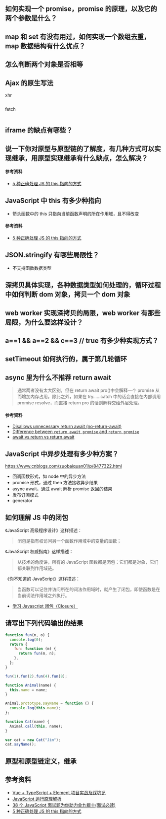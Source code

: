 ## 如何实现一个 promise，promise 的原理，以及它的两个参数是什么？

## map 和 set 有没有用过，如何实现一个数组去重，map 数据结构有什么优点？

## 怎么判断两个对象是否相等

## Ajax 的原生写法

xhr

```javascript
```

fetch

```javascript
```

## iframe 的缺点有哪些？

## 说一下你对原型与原型链的了解度，有几种方式可以实现继承，用原型实现继承有什么缺点，怎么解决？

#### 参考资料

- [5 种正确处理 JS 的 this 指向的方式](https://blog.fundebug.com/2019/09/18/5-correct-methods-to-handler-this-in-javascript/)

## JavaScript 中 this 有多少种指向

- 箭头函数中的 this 只指向当前函数声明的所在作用域，且不得改变

#### 参考资料

- [5 种正确处理 JS 的 this 指向的方式](https://blog.fundebug.com/2019/09/18/5-correct-methods-to-handler-this-in-javascript/)

## JSON.stringify 有哪些局限性？

- 不支持函数数据类型

## 深拷贝具体实现，各种数据类型如何处理的，循环过程中如何判断 dom 对象，拷贝一个 dom 对象

## web worker 实现深拷贝的局限，web worker 有那些局限，为什么要这样设计？

## a==1 && a==2 && c==3 // true 有多少种实现方式？

## setTimeout 如何执行的，属于第几轮循环

## async 里为什么不推荐 return await

> 通常两者没有太大区别，但在 return await pro()中会解释一个 promise 从而增加内存占用，除此之外，如果在 try……catch 中的话会直接在内部调用 promise resolve，而直接 return pro 的话则解释交给外层处理。

#### 参考资料

- [Disallows unnecessary return await (no-return-await)](https://eslint.org/docs/rules/no-return-await)
- [Difference between `return await promise` and `return promise`](https://stackoverflow.com/questions/38708][]0/difference-between-return-await-promise-and-return-promise)
- [await vs return vs return await](https://jakearchibald.com/2017/await-vs-return-vs-return-await/)

## JavaScript 中异步处理有多少种方案？

https://www.cnblogs.com/zuobaiquan01/p/8477322.html

- 回调函数形式，如 node 中的异步方法
- promise 形式，通过 then 方法接收异步结果
- async await，通过 await 解析 promise 返回的结果
- 发布订阅模式
- generator

## 如何理解 JS 中的闭包

《JavaScript 高级程序设计》这样描述：

> 闭包是指有权访问另一个函数作用域中的变量的函数；

《JavaScript 权威指南》这样描述：

> 从技术的角度讲，所有的 JavaScript 函数都是闭包：它们都是对象，它们都关联到作用域链。

《你不知道的 JavaScript》这样描述：

> 当函数可以记住并访问所在的词法作用域时，就产生了闭包，即使函数是在当前词法作用域之外执行。

- [学习 Javascript 闭包（Closure）](http://www.ruanyifeng.com/blog/2009/08/learning_javascript_closures.html)

## 请写出下列代码输出的结果

```javascript
function fun(n, o) {
  console.log(0);
  return {
    fun: function (m) {
      return fun(m, n);
    },
  };
}

fun(1).fun(2).fun(4).fun(8);

function Animal(name) {
  this.name = name;
}

Animal.prototype.sayName = function () {
  console.log(this.name);
};

function Cat(name) {
  Animal.call(this, name);
}

var cat = new Cat("Jim");
cat.sayName();
```

## 原型和原型链定义，继承

## 参考资料

- [Vue + TypeScript + Element 项目实战及踩坑记](https://zhuanlan.zhihu.com/p/60952007)
- [JavaScript 运行原理解析](https://juejin.im/post/5a5d64fbf265da3e243b831f)
- [38 个 JavaScript 面试题为你助力金九银十(面试必读)](https://blog.fundebug.com/2019/09/12/38-javascript-interview-questions/)
- [5 种正确处理 JS 的 this 指向的方式](https://blog.fundebug.com/2019/09/18/5-correct-methods-to-handler-this-in-javascript/)
